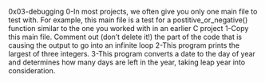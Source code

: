 0x03-debugging
0-In most projects, we often give you only one main file to test with. For example, this main file is a test for a postitive_or_negative() function similar to the one you worked with in an earlier C project
1-Copy this main file. Comment out (don’t delete it!) the part of the code that is causing the output to go into an infinite loop
2-This program prints the largest of three integers.
3-This program converts a date to the day of year and determines how many days are left in the year, taking leap year into consideration.
